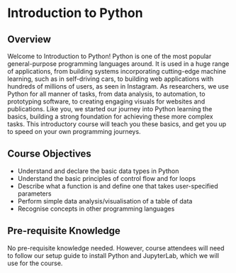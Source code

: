 # Introduction to Python

## Overview 

Welcome to Introduction to Python! Python is one of the most popular general-purpose programming languages around. It is used in a huge range of applications, from building systems incorporating cutting-edge machine learning, such as in self-driving cars, to building web applications with hundreds of millions of users, as seen in Instagram. As researchers, we use Python for all manner of tasks, from data analysis, to automation, to prototyping software, to creating engaging visuals for websites and publications. Like you, we started our journey into Python learning the basics, building a strong foundation for achieving these more complex tasks. This introductory course will teach you these basics, and get you up to speed on your own programming journeys.

## Course Objectives
- Understand and declare the basic data types in Python
- Understand the basic principles of control flow and for loops
- Describe what a function is and define one that takes user-specified parameters
- Perform simple data analysis/visualisation of a table of data
- Recognise concepts in other programming languages

## Pre-requisite Knowledge

No pre-requisite knowledge needed. However, course attendees will need to follow our setup guide to install Python and JupyterLab, which we will use for the course.